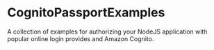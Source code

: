 # CognitoPassportExamples
A collection of examples for authorizing your NodeJS application with popular online login provides and Amazon Cognito.
